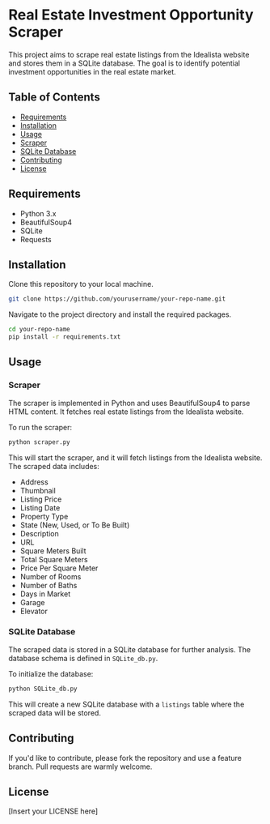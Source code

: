 # Real Estate Investment Opportunity Scraper

This project aims to scrape real estate listings from the Idealista website and stores them in a SQLite database. The goal is to identify potential investment opportunities in the real estate market.

## Table of Contents

- [Requirements](#requirements)
- [Installation](#installation)
- [Usage](#usage)
- [Scraper](#scraper)
- [SQLite Database](#sqlite-database)
- [Contributing](#contributing)
- [License](#license)

## Requirements

- Python 3.x
- BeautifulSoup4
- SQLite
- Requests

## Installation

Clone this repository to your local machine.

```bash
git clone https://github.com/yourusername/your-repo-name.git
```

Navigate to the project directory and install the required packages.

```bash
cd your-repo-name
pip install -r requirements.txt
```

## Usage

### Scraper

The scraper is implemented in Python and uses BeautifulSoup4 to parse HTML content. It fetches real estate listings from the Idealista website.

To run the scraper:

```bash
python scraper.py
```

This will start the scraper, and it will fetch listings from the Idealista website. The scraped data includes:

- Address
- Thumbnail
- Listing Price
- Listing Date
- Property Type
- State (New, Used, or To Be Built)
- Description
- URL
- Square Meters Built
- Total Square Meters
- Price Per Square Meter
- Number of Rooms
- Number of Baths
- Days in Market
- Garage
- Elevator

### SQLite Database

The scraped data is stored in a SQLite database for further analysis. The database schema is defined in `SQLite_db.py`.

To initialize the database:

```bash
python SQLite_db.py
```

This will create a new SQLite database with a `listings` table where the scraped data will be stored.

## Contributing

If you'd like to contribute, please fork the repository and use a feature branch. Pull requests are warmly welcome.

## License

[Insert your LICENSE here]
